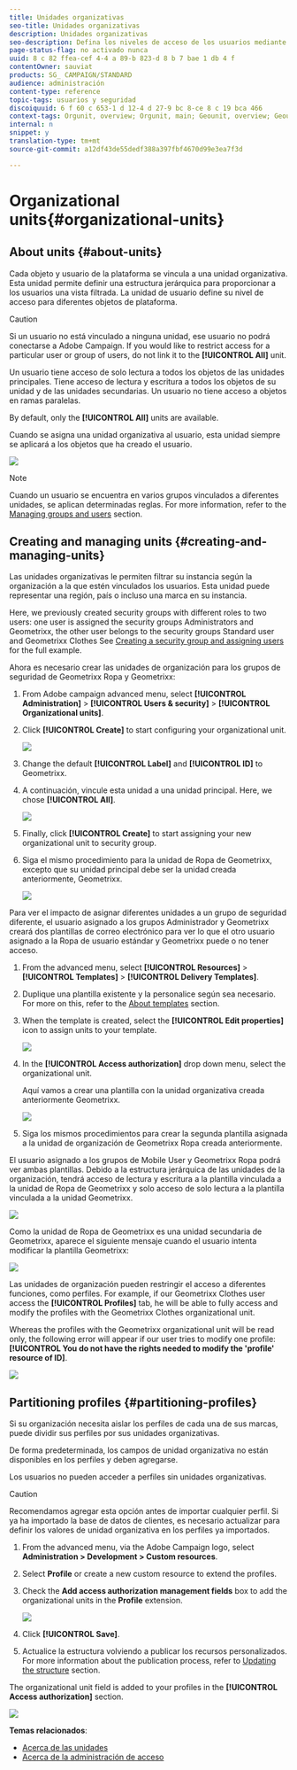 ```yaml
---
title: Unidades organizativas
seo-title: Unidades organizativas
description: Unidades organizativas
seo-description: Defina los niveles de acceso de los usuarios mediante las unidades de organización.
page-status-flag: no activado nunca
uuid: 8 c 82 ffea-cef 4-4 a 89-b 823-d 8 b 7 bae 1 db 4 f
contentOwner: sauviat
products: SG_ CAMPAIGN/STANDARD
audience: administración
content-type: reference
topic-tags: usuarios y seguridad
discoiquuid: 6 f 60 c 653-1 d 12-4 d 27-9 bc 8-ce 8 c 19 bca 466
context-tags: Orgunit, overview; Orgunit, main; Geounit, overview; Geounit, principal
internal: n
snippet: y
translation-type: tm+mt
source-git-commit: a12df43de55dedf388a397fbf4670d99e3ea7f3d

---
```



# Organizational units{#organizational-units}

## About units {#about-units}

Cada objeto y usuario de la plataforma se vincula a una unidad organizativa. Esta unidad permite definir una estructura jerárquica para proporcionar a los usuarios una vista filtrada. La unidad de usuario define su nivel de acceso para diferentes objetos de plataforma.

>[!CAUTION]
>
>Si un usuario no está vinculado a ninguna unidad, ese usuario no podrá conectarse a Adobe Campaign. If you would like to restrict access for a particular user or group of users, do not link it to the **[!UICONTROL All]** unit.

Un usuario tiene acceso de solo lectura a todos los objetos de las unidades principales. Tiene acceso de lectura y escritura a todos los objetos de su unidad y de las unidades secundarias. Un usuario no tiene acceso a objetos en ramas paralelas.

By default, only the **[!UICONTROL All]** units are available.

Cuando se asigna una unidad organizativa al usuario, esta unidad siempre se aplicará a los objetos que ha creado el usuario.

![](assets/user_management_2.png)

>[!NOTE]
>
>Cuando un usuario se encuentra en varios grupos vinculados a diferentes unidades, se aplican determinadas reglas. For more information, refer to the [Managing groups and users](../../administration/using/managing-groups-and-users.md) section.

## Creating and managing units {#creating-and-managing-units}

Las unidades organizativas le permiten filtrar su instancia según la organización a la que estén vinculados los usuarios. Esta unidad puede representar una región, país o incluso una marca en su instancia.

Here, we previously created security groups with different roles to two users: one user is assigned the security groups Administrators and Geometrixx, the other user belongs to the security groups Standard user and Geometrixx Clothes See [Creating a security group and assigning users](../../administration/using/managing-groups-and-users.md#creating-a-security-group-and-assigning-users) for the full example.

Ahora es necesario crear las unidades de organización para los grupos de seguridad de Geometrixx Ropa y Geometrixx:

1. From Adobe campaign advanced menu, select **[!UICONTROL Administration]** &gt; **[!UICONTROL Users & security]** &gt; **[!UICONTROL Organizational units]**.
1. Click **[!UICONTROL Create]** to start configuring your organizational unit.

   ![](assets/manage_units_1.png)

1. Change the default **[!UICONTROL Label]** and **[!UICONTROL ID]** to Geometrixx.
1. A continuación, vincule esta unidad a una unidad principal. Here, we chose **[!UICONTROL All]**.

   ![](assets/manage_units_2.png)

1. Finally, click **[!UICONTROL Create]** to start assigning your new organizational unit to security group.
1. Siga el mismo procedimiento para la unidad de Ropa de Geometrixx, excepto que su unidad principal debe ser la unidad creada anteriormente, Geometrixx.

   ![](assets/manage_units_3.png)

Para ver el impacto de asignar diferentes unidades a un grupo de seguridad diferente, el usuario asignado a los grupos Administrador y Geometrixx creará dos plantillas de correo electrónico para ver lo que el otro usuario asignado a la Ropa de usuario estándar y Geometrixx puede o no tener acceso.

1. From the advanced menu, select **[!UICONTROL Resources]** &gt; **[!UICONTROL Templates]** &gt; **[!UICONTROL Delivery Templates]**.
1. Duplique una plantilla existente y la personalice según sea necesario. For more on this, refer to the [About templates](../../start/using/about-templates.md) section.
1. When the template is created, select the **[!UICONTROL Edit properties]** icon to assign units to your template.

   ![](assets/manage_units_6.png)

1. In the **[!UICONTROL Access authorization]** drop down menu, select the organizational unit.

   Aquí vamos a crear una plantilla con la unidad organizativa creada anteriormente Geometrixx.

   ![](assets/manage_units_5.png)

1. Siga los mismos procedimientos para crear la segunda plantilla asignada a la unidad de organización de Geometrixx Ropa creada anteriormente.

El usuario asignado a los grupos de Mobile User y Geometrixx Ropa podrá ver ambas plantillas. Debido a la estructura jerárquica de las unidades de la organización, tendrá acceso de lectura y escritura a la plantilla vinculada a la unidad de Ropa de Geometrixx y solo acceso de solo lectura a la plantilla vinculada a la unidad Geometrixx.

![](assets/manage_units_7.png)

Como la unidad de Ropa de Geometrixx es una unidad secundaria de Geometrixx, aparece el siguiente mensaje cuando el usuario intenta modificar la plantilla Geometrixx:

![](assets/manage_units_8.png)

Las unidades de organización pueden restringir el acceso a diferentes funciones, como perfiles. For example, if our Geometrixx Clothes user access the **[!UICONTROL Profiles]** tab, he will be able to fully access and modify the profiles with the Geometrixx Clothes organizational unit.

Whereas the profiles with the Geometrixx organizational unit will be read only, the following error will appear if our user tries to modify one profile: **[!UICONTROL You do not have the rights needed to modify the 'profile' resource of ID]**.

![](assets/manage_units_10.png)

## Partitioning profiles {#partitioning-profiles}

Si su organización necesita aislar los perfiles de cada una de sus marcas, puede dividir sus perfiles por sus unidades organizativas.

De forma predeterminada, los campos de unidad organizativa no están disponibles en los perfiles y deben agregarse.

Los usuarios no pueden acceder a perfiles sin unidades organizativas.

>[!CAUTION]
>
>Recomendamos agregar esta opción antes de importar cualquier perfil. Si ya ha importado la base de datos de clientes, es necesario actualizar para definir los valores de unidad organizativa en los perfiles ya importados.

1. From the advanced menu, via the Adobe Campaign logo, select **Administration &gt; Development &gt; Custom resources**.
1. Select **Profile** or create a new custom resource to extend the profiles.
1. Check the **Add access authorization management fields** box to add the organizational units in the **Profile** extension.

   ![](assets/user_management_9.png)

1. Click **[!UICONTROL Save]**.
1. Actualice la estructura volviendo a publicar los recursos personalizados. For more information about the publication process, refer to [Updating the structure](../../developing/using/data-model-concepts.md) section.

The organizational unit field is added to your profiles in the **[!UICONTROL Access authorization]** section.

![](assets/user_management_10.png)

**Temas relacionados**:

* [Acerca de las unidades](../../administration/using/organizational-units.md#about-units)
* [Acerca de la administración de acceso](../../administration/using/about-access-management.md)

